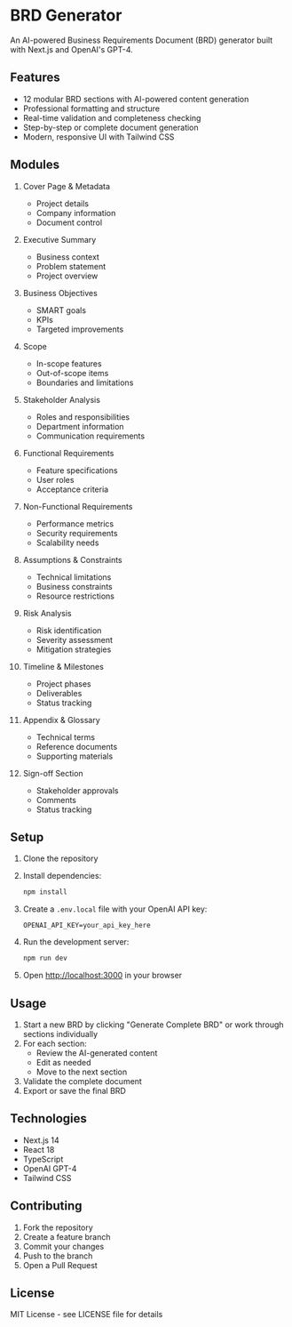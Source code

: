 # BRD Generator

An AI-powered Business Requirements Document (BRD) generator built with Next.js and OpenAI's GPT-4.

## Features

- 12 modular BRD sections with AI-powered content generation
- Professional formatting and structure
- Real-time validation and completeness checking
- Step-by-step or complete document generation
- Modern, responsive UI with Tailwind CSS

## Modules

1. Cover Page & Metadata
   - Project details
   - Company information
   - Document control

2. Executive Summary
   - Business context
   - Problem statement
   - Project overview

3. Business Objectives
   - SMART goals
   - KPIs
   - Targeted improvements

4. Scope
   - In-scope features
   - Out-of-scope items
   - Boundaries and limitations

5. Stakeholder Analysis
   - Roles and responsibilities
   - Department information
   - Communication requirements

6. Functional Requirements
   - Feature specifications
   - User roles
   - Acceptance criteria

7. Non-Functional Requirements
   - Performance metrics
   - Security requirements
   - Scalability needs

8. Assumptions & Constraints
   - Technical limitations
   - Business constraints
   - Resource restrictions

9. Risk Analysis
   - Risk identification
   - Severity assessment
   - Mitigation strategies

10. Timeline & Milestones
    - Project phases
    - Deliverables
    - Status tracking

11. Appendix & Glossary
    - Technical terms
    - Reference documents
    - Supporting materials

12. Sign-off Section
    - Stakeholder approvals
    - Comments
    - Status tracking

## Setup

1. Clone the repository
2. Install dependencies:
   ```bash
   npm install
   ```

3. Create a `.env.local` file with your OpenAI API key:
   ```
   OPENAI_API_KEY=your_api_key_here
   ```

4. Run the development server:
   ```bash
   npm run dev
   ```

5. Open [http://localhost:3000](http://localhost:3000) in your browser

## Usage

1. Start a new BRD by clicking "Generate Complete BRD" or work through sections individually
2. For each section:
   - Review the AI-generated content
   - Edit as needed
   - Move to the next section
3. Validate the complete document
4. Export or save the final BRD

## Technologies

- Next.js 14
- React 18
- TypeScript
- OpenAI GPT-4
- Tailwind CSS

## Contributing

1. Fork the repository
2. Create a feature branch
3. Commit your changes
4. Push to the branch
5. Open a Pull Request

## License

MIT License - see LICENSE file for details
